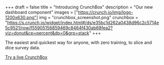 +++
draft = false
title = "Introducing CrunchBox"
description = "Our new dashboard component"
images = ["https://crunch.io/img/logo-1200x630.png"]
img = "crunchbox_screenshot.png"
crunchbox = "https://s.crunch.io/widget/index.html#/ds/e35bc1d262a0438d96c2c5714e5c9521/row/f55905156859469c8464f430ab68fea2?viz=donut&cp=percent&dp=0&grp=stack"
+++

The easiest and quickest way for anyone, with zero training, to slice and dice survey data.

<a class="a-link" href="crunchbox">Try a live CrunchBox</a>
